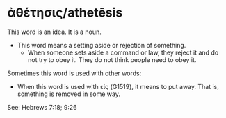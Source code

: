 # ἀθέτησις/athetēsis 
This word is an idea. It is a noun. 

* This word means a setting aside or rejection of something.
    * When someone sets aside a command or law, they reject it and do not try to obey it. They do not think people need to obey it. 

Sometimes this word is used with other words:
* When this word is used with εἰς (G1519), it means to put away. That is, something is removed in some way. 

See: Hebrews 7:18; 9:26

